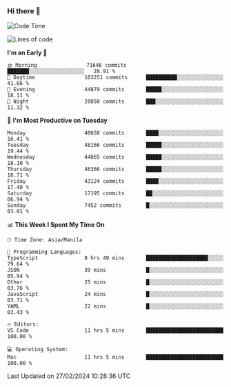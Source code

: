 ### Hi there 👋

<!--START_SECTION:waka-->
![Code Time](http://img.shields.io/badge/Code%20Time-4%2C915%20hrs%2046%20mins-blue)

![Lines of code](https://img.shields.io/badge/From%20Hello%20World%20I%27ve%20Written-113.6%20million%20lines%20of%20code-blue)

**I'm an Early 🐤** 

```text
🌞 Morning                71646 commits       ███████░░░░░░░░░░░░░░░░░░   28.91 % 
🌆 Daytime                103251 commits      ██████████░░░░░░░░░░░░░░░   41.66 % 
🌃 Evening                44879 commits       █████░░░░░░░░░░░░░░░░░░░░   18.11 % 
🌙 Night                  28050 commits       ███░░░░░░░░░░░░░░░░░░░░░░   11.32 % 
```
📅 **I'm Most Productive on Tuesday** 

```text
Monday                   40658 commits       ████░░░░░░░░░░░░░░░░░░░░░   16.41 % 
Tuesday                  48166 commits       █████░░░░░░░░░░░░░░░░░░░░   19.44 % 
Wednesday                44865 commits       █████░░░░░░░░░░░░░░░░░░░░   18.10 % 
Thursday                 46366 commits       █████░░░░░░░░░░░░░░░░░░░░   18.71 % 
Friday                   43124 commits       ████░░░░░░░░░░░░░░░░░░░░░   17.40 % 
Saturday                 17195 commits       ██░░░░░░░░░░░░░░░░░░░░░░░   06.94 % 
Sunday                   7452 commits        █░░░░░░░░░░░░░░░░░░░░░░░░   03.01 % 
```


📊 **This Week I Spent My Time On** 

```text
🕑︎ Time Zone: Asia/Manila

💬 Programming Languages: 
TypeScript               8 hrs 49 mins       ████████████████████░░░░░   79.64 % 
JSON                     39 mins             █░░░░░░░░░░░░░░░░░░░░░░░░   05.94 % 
Other                    25 mins             █░░░░░░░░░░░░░░░░░░░░░░░░   03.76 % 
JavaScript               24 mins             █░░░░░░░░░░░░░░░░░░░░░░░░   03.71 % 
YAML                     22 mins             █░░░░░░░░░░░░░░░░░░░░░░░░   03.43 % 

🔥 Editors: 
VS Code                  11 hrs 5 mins       █████████████████████████   100.00 % 

💻 Operating System: 
Mac                      11 hrs 5 mins       █████████████████████████   100.00 % 
```


 Last Updated on 27/02/2024 10:28:36 UTC
<!--END_SECTION:waka-->


<!--
**rad182/rad182** is a ✨ _special_ ✨ repository because its `README.md` (this file) appears on your GitHub profile.

Here are some ideas to get you started:

- 🔭 I’m currently working on ...
- 🌱 I’m currently learning ...
- 👯 I’m looking to collaborate on ...
- 🤔 I’m looking for help with ...
- 💬 Ask me about ...
- 📫 How to reach me: ...
- 😄 Pronouns: ...
- ⚡ Fun fact: ...
-->
